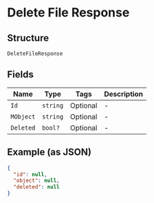 
# Delete File Response

## Structure

`DeleteFileResponse`

## Fields

| Name | Type | Tags | Description |
|  --- | --- | --- | --- |
| `Id` | `string` | Optional | - |
| `MObject` | `string` | Optional | - |
| `Deleted` | `bool?` | Optional | - |

## Example (as JSON)

```json
{
  "id": null,
  "object": null,
  "deleted": null
}
```

